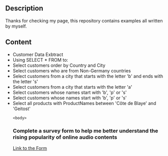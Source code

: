 <h2>Description</h2>
Thanks for checking my page, this repository contains examples all written by myself. 

<!DOCTYPE html> 
<html>
<body>
  
<h2>Content</h2>
  <ul>
    <li>Customer Data Exbtract</li> 
    <li>Using SELECT * FROM to:</li>
      <li>Select customers order by Country and City</li>
      <li>Select customers who are from Non-Germany countries</li>
      <li>Select customers from a city that starts with the letter 'b' and ends with the letter 's'</li>
      <li>Select customers from a city that starts with the letter 'a'</li>
      <li>Select customers whose names start with 'b', 'p' or 's'</li>
      <li>Select customers whose names start with 'b', 'p' or 's'</li>
      <li>Select all products with ProductNames between 'Côte de Blaye' and 'Geitost'
  
    <body>
  <html>

### Complete a survey form to help me better understand the rising popularity of online audio contents
[Link to the Form](https://docs.google.com/forms/d/e/1FAIpQLScSIJ7uNP060LRKCU9JwEeJ6w6G0a_JtTkOR9tLeRG_Tfn8QA/viewform)

